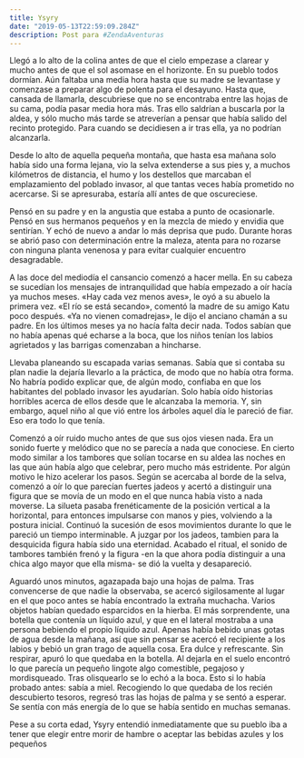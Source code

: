 ```yaml
---
title: Ysyry
date: "2019-05-13T22:59:09.284Z"
description: Post para #ZendaAventuras
---
```


Llegó a lo alto de la colina antes de que el cielo empezase a clarear y mucho
antes de que el sol asomase en el horizonte. En su pueblo todos dormían. Aún
faltaba una media hora hasta que su madre se levantase y comenzase a preparar algo de polenta para el desayuno. Hasta que, cansada de llamarla, descubriese que no se
encontraba entre las hojas de su cama, podía pasar media hora más. Tras ello
saldrían a buscarla por la aldea, y sólo mucho más tarde se atreverían a
pensar que había salido del recinto protegido. Para cuando se decidiesen a ir tras ella, ya no podrían alcanzarla.
 
Desde lo alto de aquella pequeña montaña, que hasta esa mañana solo había
sido una forma lejana, vio la selva extenderse a sus pies y, a muchos kilómetros de distancia, el humo y los destellos que marcaban el emplazamiento del poblado invasor, al que
tantas veces había prometido no acercarse. Si se apresuraba, estaría allí
antes de que oscureciese.
  
Pensó en su padre y en la angustia que estaba a punto de
ocasionarle. Pensó en sus hermanos pequeños y en la mezcla de miedo y envidia
que sentirían. Y echó de nuevo a
andar lo más deprisa que pudo. Durante horas se abrió paso con determinación
entre la maleza, atenta para no rozarse con ninguna planta venenosa y para
evitar cualquier encuentro desagradable.

A las doce del mediodía el cansancio comenzó a hacer mella. En su cabeza se
sucedían los mensajes de intranquilidad que había empezado a oír hacía ya
muchos meses. «Hay cada vez menos aves», le oyó a su abuelo la primera vez. «El
río se está secando», comentó la madre de su amigo Katu poco después. «Ya
no vienen comadrejas», le dijo el anciano chamán a su padre. En los últimos meses ya
no hacía falta decir nada. Todos sabían que no había apenas qué echarse a
la boca, que los niños tenían los labios agrietados y las barrigas comenzaban 
a hincharse.

Llevaba planeando su escapada varias semanas. Sabía que si contaba su plan
nadie la dejaría llevarlo a la práctica, de modo que no había otra forma. No
habría podido explicar que, de algún modo, confiaba en que los habitantes del poblado
invasor les ayudarían. Solo había oído historias horribles acerca de ellos desde que le alcanzaba la memoria. Y, sin embargo, aquel niño al que vió entre los árboles aquel día le pareció de fiar. Eso era todo lo que tenía.

Comenzó a oír ruido mucho antes de que sus ojos viesen nada. Era un
sonido fuerte y melódico que no se parecía a nada que conociese. En cierto
modo similar a los tambores
que solían tocarse en su aldea las noches en las que aún había algo que
celebrar, pero mucho más estridente. Por algún motivo le
hizo acelerar los pasos. Según se acercaba al borde de la selva, comenzó a
oír lo que parecían fuertes jadeos y acertó a distinguir una
figura que se movía de un modo en el que nunca había visto a nada
moverse. La silueta pasaba frenéticamente de la posición vertical a la
horizontal, para entonces impulsarse con manos y pies, volviendo a la
postura inicial. Continuó la sucesión de esos movimientos durante lo que le
pareció un tiempo interminable. A juzgar por los jadeos, tambien para la
desquicida figura había sido una eternidad. Acabado el ritual, el sonido de tambores también
frenó y la figura -en la que ahora podía distinguir a una chica algo mayor que
ella misma- se dió la vuelta y desapareció.

Aguardó unos minutos, agazapada bajo una hojas de palma. Tras convencerse
de que nadie la observaba, se acercó sigilosamente al lugar en el
que poco antes se había encontrado la extraña muchacha. Varios objetos habían quedado
esparcidos en la hierba. El más sorprendente, una botella que contenía un
líquido azul, y que en el lateral mostraba a una persona bebiendo el propio
líquido azul. Apenas había bebido unas gotas de agua desde la mañana, así que
sin pensar se acercó el recipiente a los labios y bebió un gran trago de aquella cosa. Era dulce y
refrescante. Sin respirar, apuró lo que quedaba en la botella.
Al dejarla en el suelo encontró lo que parecía un pequeño lingote
algo comestible, pegajoso y mordisqueado. Tras olisquearlo se lo echó a la
boca. Esto si lo había probado antes: sabía a miel. Recogiendo lo que quedaba de los
recién descubierto tesoros, regresó tras las hojas de palma y se sentó a
esperar. Se sentía con más energía de lo que se había sentido en muchas
semanas.

Pese a su corta edad, Ysyry entendió inmediatamente que su pueblo iba a tener que
elegir entre morir de hambre o aceptar las bebidas azules y los pequeños


